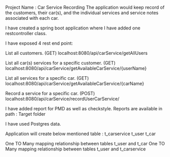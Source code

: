 Project Name : Car Service Recording
 The application would keep record of the customers, their car(s), and the individual services and service notes associated with each car.

I have created a spring boot application where I have added one restcontroller class.

I have exposed 4 rest end point:

List all customers. (GET)
localhost:8080/api/carService/getAllUsers

List all car(s) services for a specific customer. (GET)
localhost:8080/api/carService/getAvailableCarService/{userName}

List all services for a specific car. (GET)
localhost:8080/api/carService/getAvailableCarService/{carName}

Record a service for a specific car. (POST)
localhost:8080/api/carService/recordUserCarService/

I have added report for PMD as well as checkstyle.
Reports are available in path : Target folder

I have used Postgres data.

Application will create below mentioned table :
t_carservice
t_user
t_car

One TO Many mapping relationship between tables t_user and t_car
One TO Many mapping relationship between tables t_user and t_carservice
